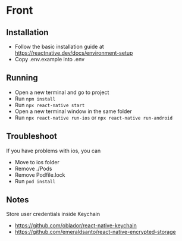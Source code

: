 # Front 

## Installation

- Follow the basic installation guide at https://reactnative.dev/docs/environment-setup
- Copy .env.example into .env

## Running

- Open a new terminal and go to project
- Run ```npm install```
- Run ```npx react-native start```
- Open a new terminal window in the same folder
- Run ```npx react-native run-ios``` or ```npx react-native run-android```

## Troubleshoot

If you have problems with ios, you can
- Move to ios folder
- Remove ./Pods
- Remove Podfile.lock
- Run ```pod install```


## Notes

Store user credentials inside Keychain
- https://github.com/oblador/react-native-keychain
- https://github.com/emeraldsanto/react-native-encrypted-storage


